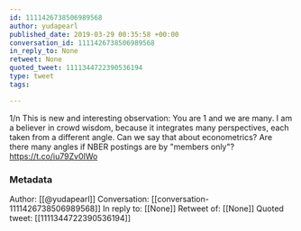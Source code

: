 ```yaml
---
id: 1111426738506989568
author: yudapearl
published_date: 2019-03-29 00:35:58 +00:00
conversation_id: 1111426738506989568
in_reply_to: None
retweet: None
quoted_tweet: 1111344722390536194
type: tweet
tags:

---
```


1/n This is new and interesting observation: You are 1 and we are many. I am a believer in crowd wisdom, because it integrates many perspectives,  each taken from a different angle. Can we say that about econometrics? Are there many angles if NBER postings are by  "members only"? https://t.co/iu79Zv0IWo

### Metadata

Author: [[@yudapearl]]
Conversation: [[conversation-1111426738506989568]]
In reply to: [[None]]
Retweet of: [[None]]
Quoted tweet: [[1111344722390536194]]
